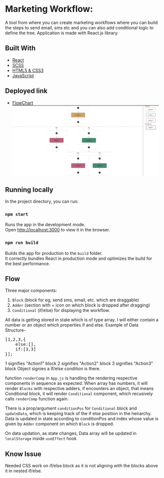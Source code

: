 # Marketing Workflow:
A tool from where you can create marketing workflows where you can build the steps to send email, sms etc and you can also add conditional logic to define the tree. Application is made with React.js library.

## Built With
* [React](https://reactjs.org/)
* [SCSS](https://sass-lang.com/)
* [HTML5 & CSS3](https://www.w3.org/)
* [JavaScript]()

## Deployed link
* [FlowChart](https://flowchart-479e2.web.app/)
![FlowChart Screenshot](screeshot.png "FlowChart Screenshot")

## Running locally
In the project directory, you can run:
### `npm start`
Runs the app in the development mode.\
Open [http://localhost:3000](http://localhost:3000) to view it in the browser.

### `npm run build`
Builds the app for production to the `build` folder.\
It correctly bundles React in production mode and optimizes the build for the best performance.

## Flow
Three major components:
1. ```Block``` (block for eg, send sms, email, etc. which are draggable)
2. ```Adder``` (section with + icon on which block is dropped after dragging)
3. ```Conditional``` (if/else)
for displaying the workflow.

All data is getting stored in state which is of type array. I will either contain a number or an object which properties if and else.
Example of Data Structure-
<pre>[1,2,3,{
	else:[],
	if:[3,3]
}];</pre>
1 signifies "Action1" block
2 signifies "Action2" block
3 signifies "Action3" block
Object signies a If/else condition is there.

function ```renderComp``` in ```App.js``` is handling the rendering respective components in sequence as expected.
When array has numbers, it will render ```Blocks``` with respective adders, if encounters an object, that means Conditional block, it will render ```Conditional``` component, which recusively calls ```renderComp``` function again.

There is a prop/argument ```conditionPos``` for  ```Conditional``` block and ```updateData```, which is keeping track of the if else position in the heirarchy. Data is updated in state according to conditionPos and index whose value is given by ```Adder``` component on which ```Block``` is dropped.

On data updation, as state changes, Data array will be updated in ```localStorage``` inside ```useEffect``` hook


## Know Issue
Needed CSS work on if/else block as it is not aligning with the blocks above it in nested if/else. 
